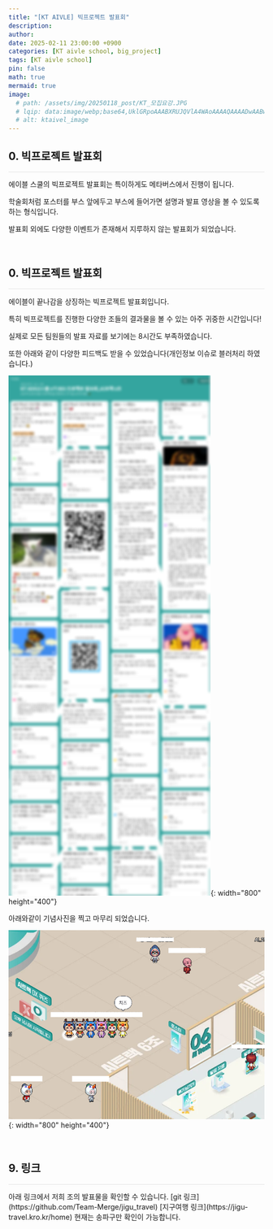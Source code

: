 ```yaml
---
title: "[KT AIVLE] 빅프로젝트 발표회"
description: 
author:
date: 2025-02-11 23:00:00 +0900
categories: [KT aivle school, big_project]
tags: [KT aivle school]
pin: false
math: true
mermaid: true
image:
  # path: /assets/img/20250118_post/KT_모집요강.JPG
  # lqip: data:image/webp;base64,UklGRpoAAABXRUJQVlA4WAoAAAAQAAAADwAABwAAQUxQSDIAAAARL0AmbZurmr57yyIiqE8oiG0bejIYEQTgqiDA9vqnsUSI6H+oAERp2HZ65qP/VIAWAFZQOCBCAAAA8AEAnQEqEAAIAAVAfCWkAALp8sF8rgRgAP7o9FDvMCkMde9PK7euH5M1m6VWoDXf2FkP3BqV0ZYbO6NA/VFIAAAA
  # alt: ktaivel_image
---
```


## **0. 빅프로젝트 발표회**
<hr style="height: 0.5px; background-color: rgba(0, 0, 0, .1); border: none;" />

에이블 스쿨의 빅프로젝트 발표회는 특이하게도 메타버스에서 진행이 됩니다.  

학술회처럼 포스터를 부스 앞에두고 부스에 들어가면 설명과 발표 영상을 볼 수 있도록 하는 형식입니다.  

발표회 외에도 다양한 이벤트가 존재해서 지루하지 않는 발표회가 되었습니다.  

<br/>

## **0. 빅프로젝트 발표회**
<hr style="height: 0.5px; background-color: rgba(0, 0, 0, .1); border: none;" />

에이블이 끝나감을 상징하는 빅프로젝트 발표회입니다.  

특히 빅프로젝트를 진행한 다양한 조들의 결과물을 볼 수 있는 아주 귀중한 시간입니다!  

실제로 모든 팀원들의 발표 자료를 보기에는 8시간도 부족하였습니다.  

또한 아래와 같이 다양한 피드백도 받을 수 있었습니다(개인정보 이슈로 블러처리 하였습니다.)   

![Desktop View](/assets/img/20250211_post/post.png){: width="800" height="400"}

아래와같이 기념사진을 찍고 마무리 되었습니다.  

![Desktop View](/assets/img/20250211_post/post1.png){: width="800" height="400"}

<br/>

## **9. 링크**
<hr style="height: 0.5px; background-color: rgba(0, 0, 0, .1); border: none;" />
아래 링크에서 저희 조의 발표물을 확인할 수 있습니다.
[git 링크](https://github.com/Team-Merge/jigu_travel)  
[지구여행 링크](https://jigu-travel.kro.kr/home)  현재는 송파구만 확인이 가능합니다.